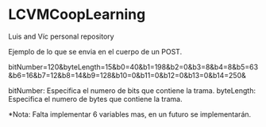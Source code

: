 # LCVMCoopLearning
Luis and Víc personal repository
 
Ejemplo de lo que se envia en el cuerpo de un POST.

bitNumber=120&byteLength=15&b0=40&b1=198&b2=0&b3=8&b4=8&b5=63&b6=16&b7=12&b8=14&b9=128&b10=0&b11=0&b12=0&b13=0&b14=250&

bitNumber: Especifica el numero de bits que contiene la trama.
byteLength: Especifica el numero de bytes que contiene la trama.

*Nota: Falta implementar 6 variables mas, en un futuro se implementarán.